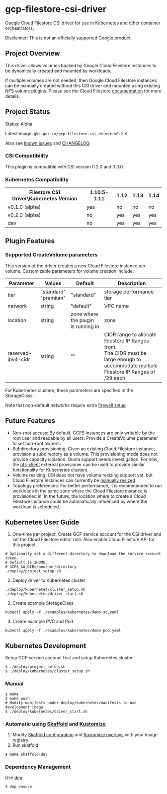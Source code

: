 # gcp-filestore-csi-driver
[Google Cloud Filestore](https://cloud.google.com/filestore) CSI driver for
use in Kubernetes and other container orchestrators.

Disclaimer: This is not an officially supported Google product.

## Project Overview
This driver allows volumes backed by Google Cloud Filestore instances to be
dynamically created and mounted by workloads.

If multiple volumes are not needed, then Google Cloud Filestore instances can be
manually created without this CSI driver and mounted using existing NFS volume
plugins. Please see the Cloud Filestore
[documentation](https://cloud.google.com/filestore/docs/accessing-fileshares)
for more details.

## Project Status
Status: Alpha

Latest image: `gke.gcr.io/gcp-filestore-csi-driver:v0.2.0`

Also see [known issues](KNOWN_ISSUES.md) and [CHANGELOG](CHANGELOG.md).

### CSI Compatibility
This plugin is compatible with CSI version 0.2.0 and 0.3.0.

### Kubernetes Compatibility

| Filestore CSI Driver\Kubernetes Version | 1.10.5-1.11 | 1.12 | 1.13 | 1.14 |
| --------------------------------------- | ----------- | ---- | ---- | ---- |
| v0.1.0 (alpha)                          | yes         | no   | no   | no   |
| v0.2.0 (alpha)                          | no          | yes  | yes  | yes  |
| dev                                     | no          | yes  | yes  | yes  |

## Plugin Features

### Supported CreateVolume parameters
This version of the driver creates a new Cloud Filestore instance per
volume. Customizable parameters for volume creation include:

| Parameter         | Values                  | Default                                | Description |
| ---------------   | ----------------------- |-----------                             | ----------- |
| tier              | "standard"<br>"premium" | "standard"                             | storage performance tier |
| network           | string                  | "default"                              | VPC name |
| location          | string                  | zone where the plugin<br>is running in | zone |
| reserved-ipv4-cidr| string		              | ""                                     | CIDR range to allocate Filestore IP Ranges from.<br>The CIDR must be large enough to accommodate multiple Filestore IP Ranges of /29 each |

For Kubernetes clusters, these parameters are specified in the StorageClass.

Note that non-default networks require extra [firewall setup](https://cloud.google.com/filestore/docs/configuring-firewall)

## Future Features
* Non-root access: By default, GCFS instances are only writable by the root user
  and readable by all users. Provide a CreateVolume parameter to set non-root
  owners.
* Subdirectory provisioning: Given an existing Cloud Filestore instance, provision a
  subdirectory as a volume. This provisioning mode does not provide capacity
  isolation. Quota support needs investigation. For now, the
  [nfs-client](https://github.com/kubernetes-incubator/external-storage/tree/master/nfs-client)
  external provisioner can be used to provide similar functionality for
  Kubernetes clusters.
* Volume resizing: CSI does not have volume resizing support yet, but Cloud Filestore
  instances can currently be [manually resized](https://cloud.google.com/filestore/docs/editing-instances).
* Topology preferences: For better performance, it is recommended to run
  workloads in the same zone where the Cloud Filestore instance is provisioned in. In the
  future, the location where to create a Cloud Filestore instance could be automatically
  influenced by where the workload is scheduled.

## Kubernetes User Guide
1. One-time per project: Create GCP service account for the CSI driver and set the Cloud
   Filestore editor role. Also enable Cloud Filestore API for this project.
```
# Optionally set a different directory to download the service account token.
# Default is $HOME.
# GCFS_SA_DIR=/another/directory
./deploy/project_setup.sh
```
2. Deploy driver to Kubernetes cluster
```
./deploy/kubernetes/cluster_setup.sh
./deploy/kubernetes/driver_start.sh
```
3. Create example StorageClass
```
kubectl apply -f ./examples/kubernetes/demo-sc.yaml
```
3. Create example PVC and Pod
```
kubectl apply -f ./examples/kubernetes/demo-pod.yaml
```

## Kubernetes Development
Setup GCP service account first and setup Kubernetes cluster
```
$ ./deploy/project_setup.sh
$ ./deploy/kubernetes/cluster_setup.sh
```

### Manual
```
$ make
$ make push
# Modify manifests under deploy/kubernetes/manifests to use development image
$ ./deploy/kubernetes/driver_start.sh
```

### Automatic using [Skaffold](http://github.com/GoogleContainerTools/skaffold) and [Kustomize](https://github.com/kubernetes-sigs/kustomize)
1. Modify [Skaffold configuration](deploy/skaffold/skaffold.yaml) and [Kustomize overlays](deploy/kubernetes/manifests/dev/)
   with your image registry
2. Run skaffold
```
$ make skaffold-dev
```

### Dependency Management
Use [dep](https://github.com/golang/dep)
```
$ dep ensure
```
